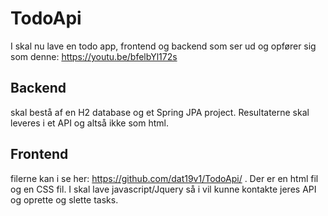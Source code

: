 # TodoApi

I skal nu lave en todo app, frontend og backend som ser ud og opfører sig som denne: https://youtu.be/bfelbYl172s 

## Backend 
skal bestå af en H2 database og et Spring JPA project. Resultaterne skal leveres i et API og altså ikke som html. 

## Frontend
filerne kan i se her: https://github.com/dat19v1/TodoApi/ . 
Der er en html fil og en CSS fil.
I skal lave javascript/Jquery så i vil kunne kontakte jeres API og oprette og slette  tasks.

